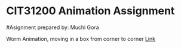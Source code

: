 # CIT31200 Animation Assignment

#Asignment prepared by: Muchi Gora



Worm Animation, moving in a box from corner to corner [Link](https://mugora.github.io/CIT31200_Animation/)
